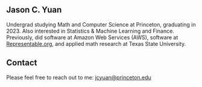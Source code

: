 ## Jason C. Yuan

Undergrad studying Math and Computer Science at Princeton, graduating in 2023. Also interested in Statistics & Machine Learning and Finance. Previously, did software at Amazon Web Services (AWS), software at [Representable.org](https://representable.org/), and applied math research at Texas State University.

## Contact

Please feel free to reach out to me: [jcyuan@princeton.edu](to:jcyuan@princeton.edu) 

